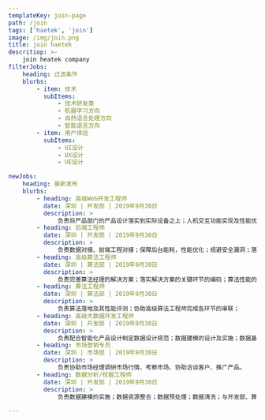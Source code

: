```yaml
---
templateKey: join-page
path: /join
tags: ['haetek', 'join']
image: /img/join.png
title: join haetek
descritiop: >-
    join heatek company
filterJobs:
    heading: 过滤条件
    blurbs:
        - item: 技术
          subItems:
              - 技术研发类
              - 机器学习方向
              - 自然语言处理方向
              - 智能语言方向
        - item: 用户体验
          subItems:
              - UI设计
              - UX设计
              - UE设计

newJobs:
    heading: 最新发布
    blurbs:
        - heading: 高级Web开发工程师
          date: 深圳 | 开发部 | 2019年9月30日
          description: >
              负责将产品部门的产品设计落实到实际设备之上；人机交互功能实现及性能优化；界面设计细节的优化；与后端或工程师进行数据层面、服务器层面的工程对接。
        - heading: 后端工程师
          date: 深圳 | 开发部 | 2019年9月30日
          description: >
              负责数据对接、前端工程对接；保障后台能耗，性能优化；规避安全漏洞；落实软件架构师的服务器搭建框架。
        - heading: 高级算法工程师
          date: 深圳 | 算法部 | 2019年9月30日
          description: >
              负责完善算法经理的解决方案；落实解决方案的关键环节的编码；算法性能的提升。
        - heading: 算法工程师
          date: 深圳 | 算法部 | 2019年9月30日
          description: >
              负责算法落地及其性能评测；协助高级算法工程师完成各环节的串联；
        - heading: 高级大数据开发工程师
          date: 深圳 | 开发部 | 2019年9月30日
          description: >
              负责配合智能化产品设计制定数据设计规范；数据建模的设计及实施；数据基础架构搭建；并发场景的性能分析及优化。
        - heading: 市场营销专员
          date: 深圳 | 市场部 | 2019年9月30日
          description: >
              负责协助市场经理调研市场行情、考察市场、协助洽谈客户、推广产品。
        - heading: 数据分析/挖掘工程师
          date: 深圳 | 开发部 | 2019年9月30日
          description: >
              负责数据建模的实施；数据资源整合；数据预处理；数据清洗；与开发部、算法部进行数据资源对接。

---
```

